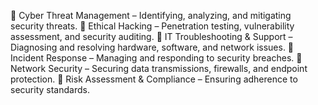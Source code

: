 🔹 Cyber Threat Management – Identifying, analyzing, and mitigating security threats.
🔹 Ethical Hacking – Penetration testing, vulnerability assessment, and security auditing.
🔹 IT Troubleshooting & Support – Diagnosing and resolving hardware, software, and network issues.
🔹 Incident Response – Managing and responding to security breaches.
🔹 Network Security – Securing data transmissions, firewalls, and endpoint protection.
🔹 Risk Assessment & Compliance – Ensuring adherence to security standards.

